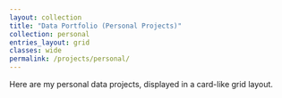 ```yaml
---
layout: collection
title: "Data Portfolio (Personal Projects)"
collection: personal
entries_layout: grid
classes: wide
permalink: /projects/personal/
---
```


Here are my personal data projects, displayed in a card-like grid layout.